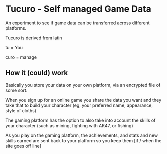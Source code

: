# Tucuro - Self managed Game Data
An experiment to see if game data can be transferred across different platforms.

Tucuro is derived from latin

tu = You

curo = manage

## How it (could) work
Basically you store your data on your own platform, via an encrypted file of some sort.

When you sign up for an online game you share the data you want and they take that to build your character (eg, your preferred name, appearance, style of cloths)

The gaming platform has the option to also take into account the skills of your character (such as mining, fighting with AK47, or fishing)

As you play on the gaming platform, the achievements, and stats and new skills earned are sent back to your platform so you keep them [if / when the site goes off line]

